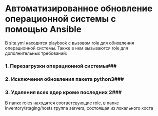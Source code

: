 # Автоматизированное обновление операционной системы c помощью Ansible 
В site.yml находится playbook с вызовом role для обновления операционной системы. Также в нем вызываются role для дополнительных требований:  
### 1. Перезагрузки операционной системы###  
### 2. Исключения обновления пакета python3###  
### 3. Удаления всех ядер кроме последних 2###  
В папке roles находятся соответсвующие role, в папке inventory/staging/hosts группа servers, состоящая из локального хоста
